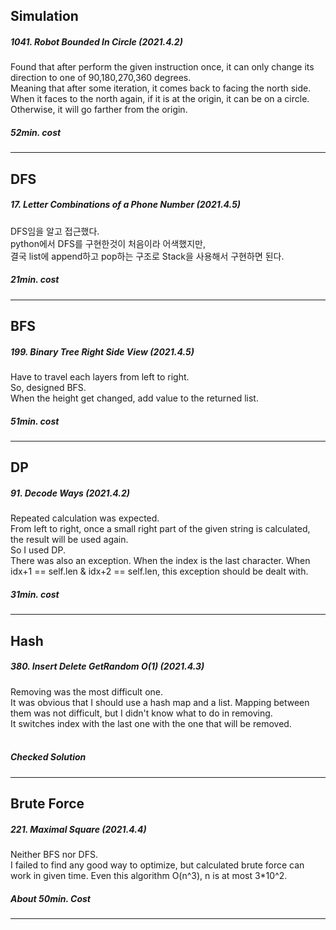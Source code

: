 ## Simulation
<div>
<h5> 1041. Robot Bounded In Circle (2021.4.2)</h5>
Found that after perform the given instruction once, it can only change its direction to one of 90,180,270,360 degrees.<br>
Meaning that after some iteration, it comes back to facing the north side.<br>
When it faces to the north again, if it is at the origin, it can be on a circle.<br>
Otherwise, it will go farther from the origin. <br>
<h5>52min. cost</h5>
<hr>
</div>


## DFS
<div>
<h5>17. Letter Combinations of a Phone Number (2021.4.5) </h5>
DFS임을 알고 접근했다.<br>
python에서 DFS를 구현한것이 처음이라 어색했지만, <br>결국 list에 append하고 pop하는 구조로
Stack을 사용해서 구현하면 된다.
<h5>21min. cost</h5>
<hr>
</div>



## BFS
<div>
<h5>199. Binary Tree Right Side View (2021.4.5) </h5>
Have to travel each layers from left to right. <br>
So, designed BFS.<br>
When the height get changed, add value to the returned list.
<h5>51min. cost</h5>
<hr>
</div>

## DP
<div>
<h5>91. Decode Ways (2021.4.2) </h5>
Repeated calculation was expected.<br>
From left to right, once a small right part of the given string is calculated, the result will be used again. <br>
So I used DP. <br>
There was also an exception. When the index is the last character. When idx+1 == self.len & idx+2 == self.len, this exception should be dealt with.
<br>
<h5>31min. cost</h5>
<hr>
</div>

## Hash
<div>
<h5>380.  Insert Delete GetRandom O(1) (2021.4.3) </h5>
Removing was the most difficult one.<br>
It was obvious that I should use a hash map and a list.
Mapping between them was not difficult, but I didn't know what to do in removing.<br>
It switches index with the last one with the one that will be removed. <br>

<br>
<h5>Checked Solution</h5>
<hr>
</div>

## Brute Force
<div>
<h5>221. Maximal Square (2021.4.4) </h5>
Neither BFS nor DFS. <br>
I failed to find any good way to optimize, but calculated brute force can work in given time.
Even this algorithm O(n^3), n is at most 3*10^2. 

<br>
<h5>About 50min. Cost</h5>
<hr>
</div>

